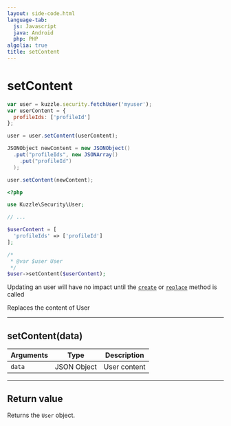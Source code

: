 ```yaml
---
layout: side-code.html
language-tab:
  js: Javascript
  java: Android
  php: PHP
algolia: true
title: setContent
---
```


# setContent

```js
var user = kuzzle.security.fetchUser('myuser');
var userContent = {
  profileIds: ['profileId']
};

user = user.setContent(userContent);
```

```java
JSONObject newContent = new JSONObject()
  .put("profileIds", new JSONArray()
    .put("profileId")
  );

user.setContent(newContent);
```

```php
<?php

use Kuzzle\Security\User;

// ...

$userContent = [
  'profileIds' => ['profileId']
];

/*
 * @var $user User
 */
$user->setContent($userContent);
```

<aside class="note">
Updating an user will have no impact until the <a href="{{ site_url }}{{{ site_base_path }}}sdk-reference/user/create"><code>create</code></a> or <a href="{{ site_url }}{{{ site_base_path }}}sdk-reference/user/replace"><code>replace</code></a> method is called
</aside>

Replaces the content of User

---

## setContent(data)

| Arguments | Type | Description |
|---------------|---------|----------------------------------------|
| ``data`` | JSON Object |  User content |

---

## Return value

Returns the `User` object.
